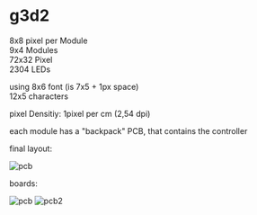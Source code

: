 g3d2
============


8x8 pixel per Module  
9x4 Modules  
72x32 Pixel  
2304 LEDs  
  
using 8x6 font (is 7x5 + 1px space)  
12x5 characters  
  
  
pixel Densitiy: 1pixel per cm (2,54 dpi)  
  
each module has a "backpack" PCB, that contains the controller  


final layout:

![pcb](https://raw.github.com//sebseb7/g3d2/master/g3d2.jpg)

boards:

![pcb](https://raw.github.com/sebseb7/g3d2/master/g3d2_led.png)
![pcb2](https://raw.github.com/sebseb7/g3d2/master/g3d2_ctrl.png)


